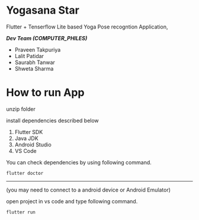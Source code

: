 # **Yogasana Star**

Flutter + Tenserflow Lite based Yoga Pose recogntion Application,

***Dev Team (COMPUTER_PHILES)***

* Praveen Takpuriya
* Lalit Patidar
* Saurabh Tanwar
* Shweta Sharma

# How to run App

unzip folder

install dependencies described below

1. Flutter SDK
2. Java JDK
3. Android Studio
4. VS Code

You can check dependencies by using following command.

```
flutter doctor
```

---

(you may need to connect to a android device or Android Emulator)

open project in vs code and type following command.

```
flutter run
```

